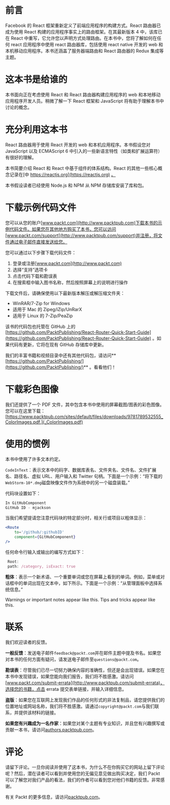 # 前言

Facebook 的 React 框架重新定义了前端应用程序的构建方式。React 路由器已成为使用 React 构建的应用程序事实上的路由框架。在其最新版本 4 中，该库已在 React 中重写，它允许您以声明方式处理路由。在本书中，您将了解如何在任何 react 应用程序中使用 react 路由器库，包括使用 react native 开发的 web 和本机移动应用程序。本书还涵盖了服务器端路由和 React 路由器的 Redux 集成等主题。

# 这本书是给谁的

本书面向正在考虑使用 React 和 React 路由器构建应用程序的 web 和本地移动应用程序开发人员。稍微了解一下 React 框架和 JavaScript 将有助于理解本书中讨论的概念。

# 充分利用这本书

React 路由器用于使用 React 开发的 web 和本机应用程序。本书假设您对 JavaScript 以及 ECMAScript 6 中引入的一些新语言特性（如类和扩展运算符）有很好的理解。

本书简要介绍 React 和 React 中基于组件的体系结构。React 的其他一些核心概念记录在[中 https://reactjs.org](https://reactjs.org) [。](https://reactjs.org)

本书假设读者已经使用 Node.js 和 NPM 从 NPM 存储库安装了库和包。

# 下载示例代码文件

您可以从您的账户[www.packt.com](http://www.packtpub.com)下载本书的示例代码文件。如果您在其他地方购买了本书，您可以访问[www.packt.com/support](http://www.packtpub.com/support)并注册，将文件通过电子邮件直接发送给您。

您可以通过以下步骤下载代码文件：

1.  登录或注册[www.packt.com](http://www.packt.com)
2.  选择“支持”选项卡
3.  点击代码下载和勘误表
4.  在搜索框中输入图书名称，然后按照屏幕上的说明进行操作

下载文件后，请确保使用以下最新版本解压或解压缩文件夹：

*   WinRAR/7-Zip for Windows
*   适用于 Mac 的 Zipeg/iZip/UnRarX
*   适用于 Linux 的 7-Zip/PeaZip

该书的代码包也托管在 GitHub 上的[https://github.com/PacktPublishing/React-Router-Quick-Start-Guide](https://github.com/PacktPublishing/React-Router-Quick-Start-Guide) 。如果代码有更新，它将在现有 GitHub 存储库中更新。

我们的丰富书籍和视频目录中还有其他代码包，请访问**[https://github.com/PacktPublishing/](https://github.com/PacktPublishing/)** 。看看他们！

# 下载彩色图像

我们还提供了一个 PDF 文件，其中包含本书中使用的屏幕截图/图表的彩色图像。您可以在这里下载：[https://www.packtpub.com/sites/default/files/downloads/9781789532555_ColorImages.pdf.](_ColorImages.pdf)

# 使用的惯例

本书中使用了许多文本约定。

`CodeInText`：表示文本中的码字、数据库表名、文件夹名、文件名、文件扩展名、路径名、虚拟 URL、用户输入和 Twitter 句柄。下面是一个示例：“将下载的`WebStorm-10*.dmg`磁盘映像文件作为系统中的另一个磁盘装载。”

代码块设置如下：

```jsx
In GitHubComponent
GitHub ID - mjackson
```

当我们希望提请您注意代码块的特定部分时，相关行或项目以粗体显示：

```jsx
<Route
    to='/github/:githubID'
    component={GitHubComponent}
/>
```

任何命令行输入或输出的编写方式如下：

```jsx
 Root:
 path: /category, isExact: true
```

**粗体**：表示一个新术语、一个重要单词或您在屏幕上看到的单词。例如，菜单或对话框中的单词出现在文本中，如下所示。下面是一个示例：“从管理面板中选择系统信息。”

Warnings or important notes appear like this. Tips and tricks appear like this.

# 联系

我们欢迎读者的反馈。

**一般反馈**：发送电子邮件`feedback@packt.com`并在邮件主题中提及书名。如果您对本书的任何方面有疑问，请发送电子邮件至`questions@packt.com`。

**勘误表**：尽管我们已尽一切努力确保内容的准确性，但还是会出现错误。如果您在本书中发现错误，如果您能向我们报告，我们将不胜感激。请访问[www.packt.com/submit-errata](http://www.packtpub.com/submit-errata)，选择您的书籍，点击 errata 提交表单链接，并输入详细信息。

**盗版**：如果您在互联网上发现我们作品的任何形式的非法复制品，请您提供我们的位置地址或网站名称，我们将不胜感激。请通过`copyright@packt.com`与我们联系，并提供该材料的链接。

**如果您有兴趣成为一名作家**：如果您对某个主题有专业知识，并且您有兴趣撰写或贡献一本书，请访问[authors.packtpub.com](http://authors.packtpub.com/)。

# 评论

请留下评论。一旦你阅读并使用了这本书，为什么不在你购买它的网站上留下评论呢？然后，潜在读者可以看到并使用您的无偏见意见做出购买决定，我们 Packt 可以了解您对我们产品的看法，我们的作者可以看到您对他们书籍的反馈。非常感谢。

有关 Packt 的更多信息，请访问[packtpub.com](https://www.packtpub.com/)。